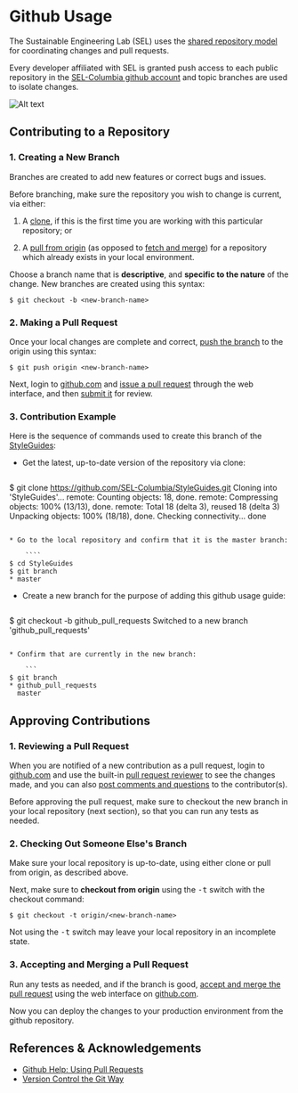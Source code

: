 Github Usage
============

The Sustainable Engineering Lab (SEL) uses the [shared repository model](https://help.github.com/articles/#shared-repository-model) for coordinating changes and pull requests.

Every developer affiliated with SEL is granted push access to each public repository in the [SEL-Columbia github account](https://github.com/SEL-Columbia) and topic branches are used to isolate changes.

![Alt text](http://i.imgur.com/8uZjXxm.png "The shared repository model")

Contributing to a Repository
----------------------------

### 1. Creating a New Branch

Branches are created to add new features or correct bugs and issues. 

Before branching, make sure the repository you wish to change is current, via either:

1. A [clone](https://help.github.com/articles/github-glossary#clone), if this is the first time you are working with this particular repository; or 

2. A [pull from origin](https://help.github.com/articles/github-glossary#pull) (as opposed to [fetch and merge](https://help.github.com/articles/fork-a-repo#what-is-the-difference-between-fetch-and-pull)) for a repository which already exists in your local environment.

Choose a branch name that is **descriptive**, and **specific to the nature** of the change. New branches are created using this syntax:

```
$ git checkout -b <new-branch-name>
```

### 2. Making a Pull Request

Once your local changes are complete and correct, [push the branch](https://help.github.com/articles/github-glossary#push) to the origin using this syntax:

```
$ git push origin <new-branch-name>
```

Next, login to [github.com](https://github.com) and [issue a pull request](https://help.github.com/articles/using-pull-requests#initiating-the-pull-request) through the web interface, and then [submit it](https://help.github.com/articles/using-pull-requests#sending-the-pull-request) for review.

### 3. Contribution Example

Here is the sequence of commands used to create this branch of the [StyleGuides](https://github.com/SEL-Columbia/StyleGuides):

* Get the latest, up-to-date version of the repository via clone:

    ```
$ git clone https://github.com/SEL-Columbia/StyleGuides.git
Cloning into 'StyleGuides'...
remote: Counting objects: 18, done.
remote: Compressing objects: 100% (13/13), done.
remote: Total 18 (delta 3), reused 18 (delta 3)
Unpacking objects: 100% (18/18), done.
Checking connectivity... done
```

* Go to the local repository and confirm that it is the master branch:

    ````
$ cd StyleGuides
$ git branch
* master
```

* Create a new branch for the purpose of adding this github usage guide:

    ```
$ git checkout -b github_pull_requests
Switched to a new branch 'github_pull_requests'
```

* Confirm that are currently in the new branch:

    ```
$ git branch
* github_pull_requests
  master
```

Approving Contributions
-----------------------

### 1. Reviewing a Pull Request

When you are notified of a new contribution as a pull request, login to [github.com](https://github.com) and use the built-in [pull request reviewer](https://help.github.com/articles/using-pull-requests#reviewing-the-pull-request) to see the changes made, and you can also [post comments and questions](https://help.github.com/articles/using-pull-requests#pull-request-discussion) to the contributor(s).

Before approving the pull request, make sure to checkout the new branch in your local repository (next section), so that you can run any tests as needed.

### 2. Checking Out Someone Else's Branch

Make sure your local repository is up-to-date, using either clone or pull from origin, as described above.

Next, make sure to **checkout from origin** using the <tt>-t</tt> switch with the checkout command:

```
$ git checkout -t origin/<new-branch-name>
```

Not using the <tt>-t</tt> switch may leave your local repository in an incomplete state.

### 3. Accepting and Merging a Pull Request

Run any tests as needed, and if the branch is good, [accept and merge the pull request](https://help.github.com/articles/merging-a-pull-request#merging-directly-on-github) using the web interface on [github.com](https://github.com).

Now you can deploy the changes to your production environment from the github repository.

References & Acknowledgements
-----------------------------

* [Github Help: Using Pull Requests](https://help.github.com/articles/using-pull-requests)
* [Version Control the Git Way](http://media.pragprog.com/titles/tsgit/chap-002-extract.html) 